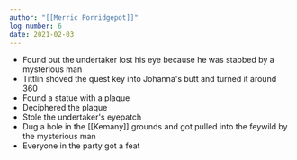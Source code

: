 ```yaml
---
author: "[[Merric Porridgepot]]"
log number: 6
date: 2021-02-03
---
```

- Found out the undertaker lost his eye because he was stabbed by a mysterious man
- Tittlin shoved the quest key into Johanna's butt and turned it around 360
- Found a statue with a plaque
- Deciphered the plaque
- Stole the undertaker's eyepatch
- Dug a hole in the [[Kemany]] grounds and got pulled into the feywild by the mysterious man
- Everyone in the party got a feat